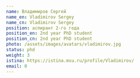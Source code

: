 ```yaml
---
name: Владимиров Сергей
name_en: Vladimirov Sergey
name_cn: Vladimirov Sergey
position: аспирант 2-го года
position_en: 2nd year PhD student
position_cn: 2nd year PhD student
photo: /assets/images/avatars/vladimirov.jpg
status: phd
weight: 3
istina: https://istina.msu.ru/profile/Vladimirov/
email: 0
---
```

